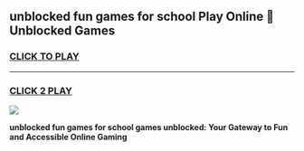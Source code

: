 
## unblocked fun games for school Play Online 👋 Unblocked Games
<h3>
<a href="https://premium.freeplayer.one?title=unblocked_fun_games_for_school&ref=19F">CLICK TO PLAY</a></h3>
<hr>

<h3>
<a href="https://premium.freeplayer.one?title=unblocked_fun_games_for_school&ref=19F">CLICK 2 PLAY</a>
  
</h3>

<a href="https://premium.freeplayer.one?title=unblocked_fun_games_for_school&ref=19F"><img src="https://clearcache.store/games.png"></a>


**unblocked fun games for school games unblocked: Your Gateway to Fun and Accessible Online Gaming**
